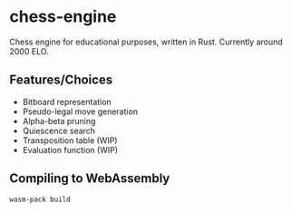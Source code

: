 # chess-engine
Chess engine for educational purposes, written in Rust. Currently around 2000 ELO.

## Features/Choices

- Bitboard representation
- Pseudo-legal move generation
- Alpha-beta pruning
- Quiescence search
- Transposition table (WIP)
- Evaluation function (WIP)

## Compiling to WebAssembly

```bash	
wasm-pack build
```
